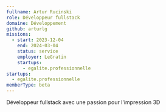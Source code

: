 ```yaml
---
fullname: Artur Rucinski
role: Développeur fullstack
domaine: Développement
github: arturlg
missions:
  - start: 2023-12-04
    end: 2024-03-04
    status: service
    employer: LeGratin
    startups:
      - egalite.professionnelle
startups:
  - egalite.professionnelle
memberType: beta
---
```

Développeur fullstack avec une passion pour l'impression 3D